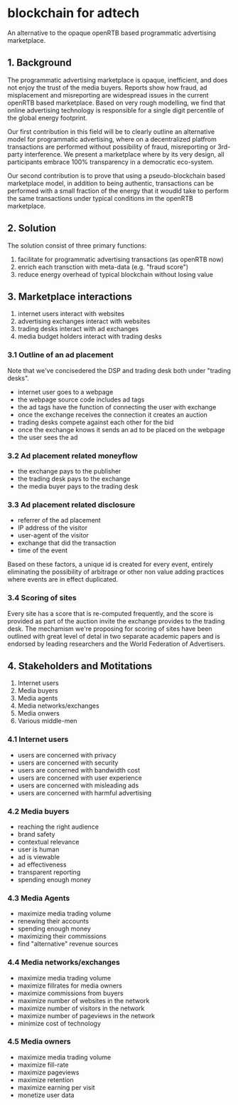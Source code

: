 # blockchain for adtech

An alternative to the opaque openRTB based programmatic advertising marketplace.

## 1. Background 

The programmatic advertising marketplace is opaque, inefficient, and does not enjoy the trust of the media buyers. Reports show how fraud, ad misplacement and misreporting are widespread issues in the current openRTB based marketplace. Based on very rough modelling, we find that online advertising technology is responsible for a single digit percentile of the global energy footprint. 

Our first contribution in this field will be to clearly outline an alternative model for programmatic advertising, where on a decentralized platfrom transactions are performed without possibility of fraud, misreporting or 3rd-party interference. We present a marketplace where by its very design, all participants embrace 100% transparency in a democratic eco-system.

Our second contribution is to prove that using a pseudo-blockchain based marketplace model, in addition to being authentic, transactions can be performed with a small fraction of the energy that it woudld take to perform the same transactions under typical conditions im the openRTB marketplace.  


## 2. Solution

The solution consist of three primary functions: 

1) facilitate for programmatic advertising transactions (as openRTB now)
2) enrich each transction with meta-data (e.g. "fraud score") 
3) reduce energy overhead of typical blockchain without losing value  

## 3. Marketplace interactions

1) internet users interact with websites 
2) advertising exchanges interact with websites 
3) trading desks interact with ad exchanges
4) media budget holders interact with trading desks

### 3.1 Outline of an ad placement

Note that we've concisedered the DSP and trading desk both under "trading desks". 

- internet user goes to a webpage
- the webpage source code includes ad tags
- the ad tags have the function of connecting the user with exchange 
- once the exchange receives the connection it creates an auction 
- trading desks compete against each other for the bid
- once the exchange knows it sends an ad to be placed on the webpage
- the user sees the ad

### 3.2 Ad placement related moneyflow

- the exchange pays to the publisher 
- the trading desk pays to the exchange
- the media buyer pays to the trading desk 

### 3.3 Ad placement related disclosure

- referrer of the ad placement
- IP address of the visitor 
- user-agent of the visitor
- exchange that did the transaction 
- time of the event

Based on these factors, a unique id is created for every event, entirely eliminating the possibility of arbitrage or other non value adding practices where events are in effect duplicated. 

### 3.4 Scoring of sites 

Every site has a score that is re-computed frequently, and the score is provided as part of the auction invite the exchange provides to the trading desk. The mechamism we're proposing for scoring of sites have been outlined with great level of detal in two separate academic papers and is endorsed by leading researchers and the World Federation of Advertisers. 

## 4. Stakeholders and Motitations

1) Internet users 
2) Media buyers
3) Media agents
4) Media networks/exchanges
5) Media onwers
6) Various middle-men

### 4.1 Internet users 

- users are concerned with privacy
- users are concerned with security 
- users are concerned with bandwidth cost 
- users are concerned with user experience 
- users are concerned with misleading ads 
- users are concerned with harmful advertising

### 4.2 Media buyers

- reaching the right audience
- brand safety
- contextual relevance
- user is human 
- ad is viewable
- ad effectiveness
- transparent reporting 
- spending enough money

### 4.3 Media Agents

- maximize media trading volume
- renewing their accounts 
- spending enough money
- maximizing their commissions
- find "alternative" revenue sources

### 4.4 Media networks/exchanges 

- maximize media trading volume
- maximize fillrates for media owners 
- maximize commissions from buyers 
- maximize number of websites in the network 
- maximize number of visitors in the network 
- maximize number of pageviews in the network
- minimize cost of technology

### 4.5 Media owners

- maximize media trading volume
- maximize fill-rate 
- maximize pageviews 
- maximize retention 
- maximize earning per visit
- monetize user data
